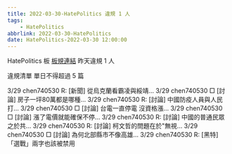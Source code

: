```yaml
---
title: 2022-03-30-HatePolitics 違規 1 人
tags:
    - HatePolitics
abbrlink: 2022-03-30-HatePolitics
date: HatePolitics-2022-03-30 12:00:00
---
```

HatePolitics 板 [板規連結](https://www.ptt.cc/bbs/HatePolitics/M.1617115262.A.D60.html)
昨天違規 1 人
<!-- more -->

違規清單
單日不得超過 5 篇

3/29 chen740530 R: [新聞] 從烏克蘭看霸凌與綏靖…
3/29 chen740530 □ [討論] 房子一坪80萬都是哪種…
3/29 chen740530 R: [討論] 中國防疫人員與人民打…
3/29 chen740530 □ [討論] 台電一直停電 沒資格漲…
3/29 chen740530 □ [討論] 漲了電價就能確保不停…
3/29 chen740530 R: [討論] 中國的普通民眾之於共…
3/29 chen740530 R: [討論] 柯文哲的問題在於"無視…
3/29 chen740530 □ [討論] 為何北部縣市不像高雄…
3/29 chen740530 R: [黑特] 「選戰」兩字也該被禁用